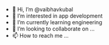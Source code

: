 - 👋 Hi, I’m @vaibhavkubal
- 👀 I’m interested in app development
- 🌱 I’m currently learning engineering
- 💞️ I’m looking to collaborate on ...
- 📫 How to reach me ...

<!---
vaibhavkubal/vaibhavkubal is a ✨ special ✨ repository because its `README.md` (this file) appears on your GitHub profile.
You can click the Preview link to take a look at your changes.
--->
